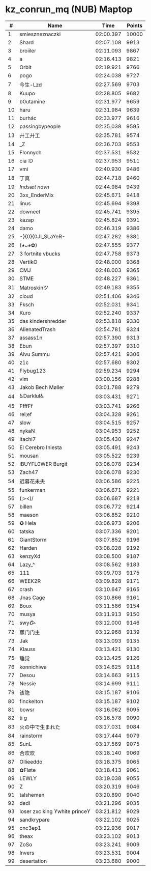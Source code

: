 # kz_conrun_mq (NUB) Maptop

|  # | Name | Time | Points |
|-------------- | -------------- | -------------- | -------------- | 
| 1 | smieszneznaczki | 02:00.397 | 10000 | 
| 2 | Shard | 02:07.108 | 9913 | 
| 3 | broiiler | 02:11.093 | 9867 | 
| 4 | a | 02:16.413 | 9821 | 
| 5 | Orbit | 02:19.921 | 9766 | 
| 6 | pogo | 02:24.038 | 9727 | 
| 7 | 今生-Lzd | 02:27.569 | 9703 | 
| 8 | Kuupo | 02:28.805 | 9682 | 
| 9 | b0utamine | 02:31.977 | 9659 | 
| 10 | haru | 02:31.984 | 9639 | 
| 11 | burhác | 02:33.977 | 9616 | 
| 12 | passingbypeople | 02:35.038 | 9595 | 
| 13 | 廾工廾工 | 02:35.781 | 9574 | 
| 14 | _Z | 02:36.703 | 9553 | 
| 15 | Flonnych | 02:37.531 | 9532 | 
| 16 | cia :D | 02:37.953 | 9511 | 
| 17 | vmi | 02:40.930 | 9486 | 
| 18 | 丁真 | 02:44.718 | 9460 | 
| 19 | *Indsæt navn* | 02:44.984 | 9439 | 
| 20 | 3xx_EnderMix | 02:45.671 | 9418 | 
| 21 | linus | 02:45.694 | 9398 | 
| 22 | downeel | 02:45.741 | 9395 | 
| 23 | kazap | 02:45.824 | 9391 | 
| 24 | damo | 02:46.319 | 9386 | 
| 25 | -}{0}{0JI_SLaYeR- | 02:47.282 | 9381 | 
| 26 | (◕ᴗ◕✿) | 02:47.555 | 9377 | 
| 27 | 3 fortnite vbucks | 02:47.758 | 9373 | 
| 28 | VertikO | 02:48.000 | 9368 | 
| 29 | CMJ | 02:48.003 | 9365 | 
| 30 | STME | 02:48.227 | 9361 | 
| 31 | Matroskinツ | 02:49.183 | 9355 | 
| 32 | cloud | 02:51.406 | 9346 | 
| 33 | Fksch | 02:52.031 | 9341 | 
| 34 | Kuro | 02:52.240 | 9337 | 
| 35 | das kindershredder | 02:53.818 | 9330 | 
| 36 | AlienatedTrash | 02:54.781 | 9324 | 
| 37 | assass1n | 02:57.390 | 9313 | 
| 38 | Ebun | 02:57.397 | 9310 | 
| 39 | Aivu Summu | 02:57.421 | 9306 | 
| 40 | z1c | 02:57.680 | 9302 | 
| 41 | Flybug123 | 02:59.234 | 9294 | 
| 42 | vlm | 03:00.156 | 9288 | 
| 43 | Jakob Bech Møller | 03:01.788 | 9279 | 
| 44 | ♿Darklul♿ | 03:03.431 | 9271 | 
| 45 | FfffFf | 03:03.741 | 9266 | 
| 46 | rel;ef | 03:04.328 | 9261 | 
| 47 | slow | 03:04.515 | 9257 | 
| 48 | nykaN | 03:04.953 | 9252 | 
| 49 | itachi7 | 03:05.430 | 9247 | 
| 50 | El Cerebro Iniesta | 03:05.491 | 9243 | 
| 51 | mousan | 03:05.522 | 9239 | 
| 52 | iBUYFL0WER Burgit | 03:06.078 | 9234 | 
| 53 | Zach47 | 03:06.078 | 9230 | 
| 54 | 迟暮花未央 | 03:06.586 | 9225 | 
| 55 | funkerman | 03:06.671 | 9221 | 
| 56 | (;><)/ | 03:06.687 | 9218 | 
| 57 | billen | 03:06.772 | 9214 | 
| 58 | maeson | 03:06.852 | 9210 | 
| 59 | ✪ Heia | 03:06.973 | 9206 | 
| 60 | tatska | 03:07.336 | 9201 | 
| 61 | GiantStorm | 03:07.852 | 9196 | 
| 62 | Harden | 03:08.028 | 9192 | 
| 63 | kenzyXd | 03:08.500 | 9187 | 
| 64 | Lazy_^ | 03:08.562 | 9183 | 
| 65 | 111 | 03:09.703 | 9175 | 
| 66 | WEEK2R | 03:09.828 | 9171 | 
| 67 | crash | 03:10.647 | 9165 | 
| 68 | Jnas Cage | 03:10.866 | 9161 | 
| 69 | Boux | 03:11.586 | 9154 | 
| 70 | musya | 03:11.913 | 9150 | 
| 71 | swy𐂃 | 03:12.000 | 9146 | 
| 72 | 蕉门门主 | 03:12.968 | 9139 | 
| 73 | Jak | 03:13.093 | 9135 | 
| 74 | Klauss | 03:13.421 | 9130 | 
| 75 | 睡觉 | 03:13.425 | 9126 | 
| 76 | konnichiwa | 03:14.625 | 9118 | 
| 77 | Desou | 03:14.663 | 9115 | 
| 78 | Nessie | 03:14.699 | 9111 | 
| 79 | 该隐 | 03:15.187 | 9106 | 
| 80 | finckelton | 03:15.187 | 9102 | 
| 81 | bowsr | 03:16.062 | 9095 | 
| 82 | ti g | 03:16.578 | 9090 | 
| 83 | 火の中で生まれた | 03:17.031 | 9084 | 
| 84 | rainstorm | 03:17.444 | 9079 | 
| 85 | SunL | 03:17.569 | 9075 | 
| 86 | 合欢欢 | 03:18.140 | 9069 | 
| 87 | Ollieeddo | 03:18.375 | 9065 | 
| 88 | ✿Fløte | 03:18.413 | 9061 | 
| 89 | LEWLY | 03:19.038 | 9055 | 
| 90 | Z | 03:20.319 | 9046 | 
| 91 | talshemen | 03:20.890 | 9040 | 
| 92 | dedi | 03:21.296 | 9035 | 
| 93 | loser zxc king ϒwhite princeϒ | 03:21.812 | 9029 | 
| 94 | sandkrypare | 03:22.102 | 9025 | 
| 95 | cnc3ep1 | 03:22.936 | 9017 | 
| 96 | theax | 03:23.102 | 9013 | 
| 97 | ZoSo | 03:23.241 | 9009 | 
| 98 | Invers | 03:23.531 | 9004 | 
| 99 | desertation | 03:23.680 | 9000 | 

